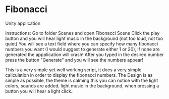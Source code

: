# Fibonacci
Unity application 

Instructions:
Go to folder Scenes and open Fibonacci Scene
Click the play button and you will hear light music in the background (not too loud, not too quiet)
You will see a text field where you can specify how many fibonacci numbers you want (I would suggest to generate either 1 or 20),
if none are generated the appplication will crash!
After you typed in the desired number press the button "Generate" and you will see the numbers appear!

This is a very simple yet well working script, it does a very simple callculation in order to display the fibonacci numbers.
The Design is as simple as possible, the theme is calming this you can notice with the light colors, sounds are added, light music in the background,
when pressing a button you will hear a light click..
